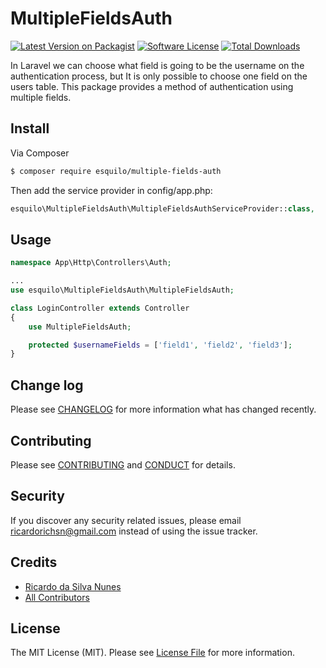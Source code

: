 # MultipleFieldsAuth

[![Latest Version on Packagist][ico-version]][link-packagist]
[![Software License][ico-license]](LICENSE.md)
[![Total Downloads][ico-downloads]][link-downloads]

In Laravel we can choose what field is going to be the username on the authentication process, but It is only possible to choose one field on the users table. This package provides a method of authentication using multiple fields.

## Install

Via Composer

``` bash
$ composer require esquilo/multiple-fields-auth
```

Then add the service provider in config/app.php:

``` php
esquilo\MultipleFieldsAuth\MultipleFieldsAuthServiceProvider::class,
```


## Usage

``` php
namespace App\Http\Controllers\Auth;

...
use esquilo\MultipleFieldsAuth\MultipleFieldsAuth;

class LoginController extends Controller
{
    use MultipleFieldsAuth;

    protected $usernameFields = ['field1', 'field2', 'field3'];
}
```

## Change log

Please see [CHANGELOG](CHANGELOG.md) for more information what has changed recently.

## Contributing

Please see [CONTRIBUTING](CONTRIBUTING.md) and [CONDUCT](CONDUCT.md) for details.

## Security

If you discover any security related issues, please email ricardorichsn@gmail.com instead of using the issue tracker.

## Credits

- [Ricardo da Silva Nunes][link-author]
- [All Contributors][link-contributors]

## License

The MIT License (MIT). Please see [License File](LICENSE.md) for more information.

[ico-version]: https://img.shields.io/packagist/v/esquilo/multiple-fields-auth.svg?style=flat-square
[ico-license]: https://img.shields.io/badge/license-MIT-brightgreen.svg?style=flat-square
[ico-downloads]: https://img.shields.io/packagist/dt/esquilo/multiple-fields-auth.svg?style=flat-square

[link-packagist]: https://packagist.org/packages/esquilo/multiple-fields-auth
[link-downloads]: https://packagist.org/packages/esquilo/multiple-fields-auth
[link-author]: https://github.com/esquilo
[link-contributors]: ../../contributors

